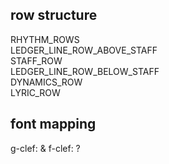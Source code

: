 ## row structure
RHYTHM_ROWS  
LEDGER_LINE_ROW_ABOVE_STAFF  
STAFF_ROW  
LEDGER_LINE_ROW_BELOW_STAFF  
DYNAMICS_ROW  
LYRIC_ROW  

## font mapping
g-clef: &
f-clef: ?